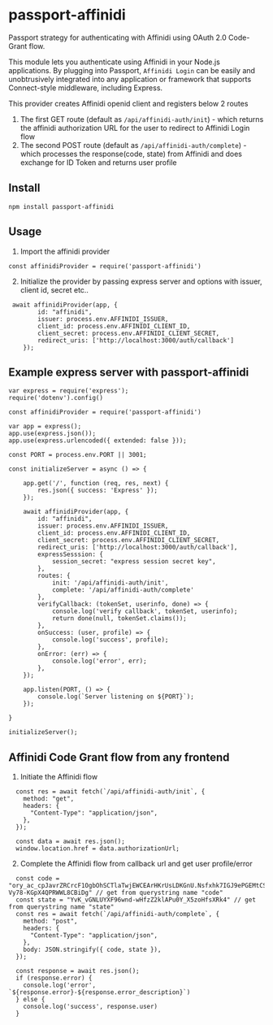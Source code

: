 # passport-affinidi

Passport strategy for authenticating with Affinidi using OAuth 2.0 Code-Grant flow.

This module lets you authenticate using Affinidi in your Node.js applications. By plugging into Passport, `Affinidi Login` can be easily and unobtrusively integrated into any application or framework that supports Connect-style middleware, including Express.

This provider creates Affinidi openid client and registers below 2 routes

1. The first GET route (default as `/api/affinidi-auth/init`) - which returns the affinidi authorization URL for the user to redirect to Affinidi Login flow
2. The second POST route (default as `/api/affinidi-auth/complete`) - which processes the response(code, state) from Affinidi and does exchange for ID Token and returns user profile

## Install

```
npm install passport-affinidi
```

## Usage

1. Import the affinidi provider

```
const affinidiProvider = require('passport-affinidi')
```

2. Initialize the provider by passing express server and options with issuer, client id, secret etc..

```
 await affinidiProvider(app, {
        id: "affinidi",
        issuer: process.env.AFFINIDI_ISSUER,
        client_id: process.env.AFFINIDI_CLIENT_ID,
        client_secret: process.env.AFFINIDI_CLIENT_SECRET,
        redirect_uris: ['http://localhost:3000/auth/callback']
    });
```

## Example express server with passport-affinidi

```
var express = require('express');
require('dotenv').config()

const affinidiProvider = require('passport-affinidi')

var app = express();
app.use(express.json());
app.use(express.urlencoded({ extended: false }));

const PORT = process.env.PORT || 3001;

const initializeServer = async () => {

    app.get('/', function (req, res, next) {
        res.json({ success: 'Express' });
    });

    await affinidiProvider(app, {
        id: "affinidi",
        issuer: process.env.AFFINIDI_ISSUER,
        client_id: process.env.AFFINIDI_CLIENT_ID,
        client_secret: process.env.AFFINIDI_CLIENT_SECRET,
        redirect_uris: ['http://localhost:3000/auth/callback'],
        expressSesssion: {
            session_secret: "express session secret key",
        },
        routes: {
            init: '/api/affinidi-auth/init',
            complete: '/api/affinidi-auth/complete'
        },
        verifyCallback: (tokenSet, userinfo, done) => {
            console.log('verify callback', tokenSet, userinfo);
            return done(null, tokenSet.claims());
        },
        onSuccess: (user, profile) => {
            console.log('success', profile);
        },
        onError: (err) => {
            console.log('error', err);
        },
    });

    app.listen(PORT, () => {
        console.log(`Server listening on ${PORT}`);
    });

}

initializeServer();

```

## Affinidi Code Grant flow from any frontend

1. Initiate the Affinidi flow

```
  const res = await fetch(`/api/affinidi-auth/init`, {
    method: "get",
    headers: {
      "Content-Type": "application/json",
    },
  });

  const data = await res.json();
  window.location.href = data.authorizationUrl;
```

2. Complete the Affinidi flow from callback url and get user profile/error

```
  const code = "ory_ac_cpJavrZRCrcF1OgbOhSCTlaTwjEWCEArHKrUsLDKGnU.Nsfxhk7IGJ9ePGEMtCS3-Vy78-KGpX4QPRWWL8CBiDg" // get from querystring name "code"
  const state = "YvK_vGNLUYXF96wnd-wHfzZ2klAPu0Y_X5zoHfsXRk4" // get from querystring name "state"
  const res = await fetch(`/api/affinidi-auth/complete`, {
    method: "post",
    headers: {
      "Content-Type": "application/json",
    },
    body: JSON.stringify({ code, state }),
  });

  const response = await res.json();
  if (response.error) {
    console.log('error', `${response.error}-${response.error_description}`)
  } else {
    console.log('success', response.user)
  }
```
